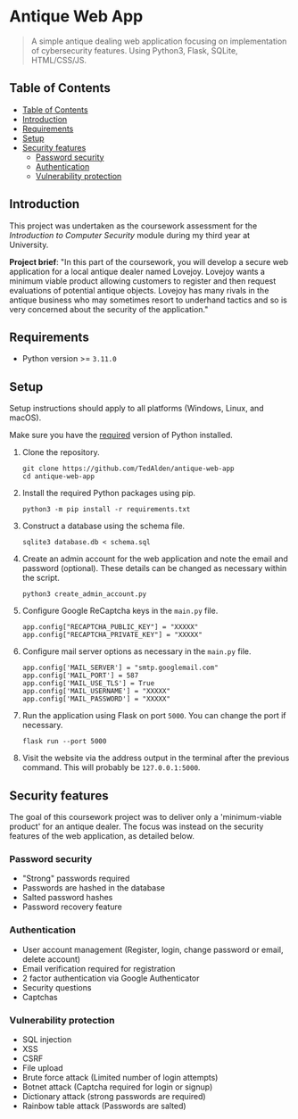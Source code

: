 # Antique Web App

> A simple antique dealing web application focusing on implementation of cybersecurity features. Using Python3, Flask, SQLite, HTML/CSS/JS.

## Table of Contents
- [Table of Contents](#table-of-contents)
- [Introduction](#introduction)
- [Requirements](#requirements)
- [Setup](#setup)
- [Security features](#security-features)
    - [Password security](#password-security)
    - [Authentication](#authentication)
    - [Vulnerability protection](#vulnerability-protection)


## Introduction

This project was undertaken as the coursework assessment for the *Introduction to Computer Security* module during my third year at University.

**Project brief**: "In this part of the coursework, you will develop a secure web application for a local antique dealer named Lovejoy. Lovejoy wants a minimum viable product allowing customers to register and then request evaluations of potential antique objects. Lovejoy has many rivals in the antique business who may sometimes resort to underhand tactics and so is very concerned about the security of the application."

## Requirements

- Python version >= `3.11.0`

## Setup

Setup instructions should apply to all platforms (Windows, Linux, and macOS).

Make sure you have the [required](#requirements) version of Python installed.

1. Clone the repository.

    ```
    git clone https://github.com/TedAlden/antique-web-app
    cd antique-web-app
    ```

2. Install the required Python packages using pip.

    ```
    python3 -m pip install -r requirements.txt
    ```

3. Construct a database using the schema file.
    ```
    sqlite3 database.db < schema.sql
    ```

4. Create an admin account for the web application and note the email and password (optional). These details can be changed as necessary within the script.
    ```
    python3 create_admin_account.py
    ```

5. Configure Google ReCaptcha keys in the `main.py` file.
    ```
    app.config["RECAPTCHA_PUBLIC_KEY"] = "XXXXX"
    app.config["RECAPTCHA_PRIVATE_KEY"] = "XXXXX"
    ```

6. Configure mail server options as necessary in the `main.py` file.
    ```
    app.config['MAIL_SERVER'] = "smtp.googlemail.com"
    app.config['MAIL_PORT'] = 587
    app.config['MAIL_USE_TLS'] = True
    app.config['MAIL_USERNAME'] = "XXXXX"
    app.config['MAIL_PASSWORD'] = "XXXXX"
    ```

7. Run the application using Flask on port `5000`. You can change the port if necessary.

    ```
    flask run --port 5000
    ```

8. Visit the website via the address output in the terminal after the previous command. This will probably be `127.0.0.1:5000`.

## Security features

The goal of this coursework project was to deliver only a 'minimum-viable product' for an antique dealer. The focus was instead on the security features of the web application, as detailed below.

### Password security

- "Strong" passwords required
- Passwords are hashed in the database
- Salted password hashes
- Password recovery feature

### Authentication

- User account management (Register, login, change password or email, delete account)
- Email verification required for registration
- 2 factor authentication via Google Authenticator
- Security questions
- Captchas

### Vulnerability protection

- SQL injection
- XSS
- CSRF
- File upload
- Brute force attack (Limited number of login attempts)
- Botnet attack (Captcha required for login or signup)
- Dictionary attack (strong passwords are required)
- Rainbow table attack (Passwords are salted)
